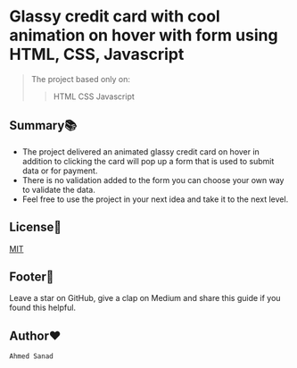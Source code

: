 # Glassy credit card with cool animation on hover with form using HTML, CSS, Javascript

> The project based only on:
>
> > HTML
> > CSS
> > Javascript

## Summary📚

- The project delivered an animated glassy credit card on hover in addition to clicking the card will pop up a form that is used to submit data or for payment.
- There is no validation added to the form you can choose your own way to validate the data.
- Feel free to use the project in your next idea and take it to the next level.

## License🧾

[MIT](https://choosealicense.com/licenses/mit/)

## Footer💐

Leave a star on GitHub, give a clap on Medium and share this guide if you found this helpful.

## Author❤️

`Ahmed Sanad`
